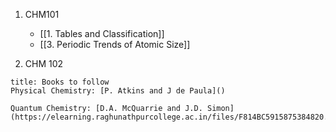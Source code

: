 1. CHM101
	- [[1. Tables and Classification]]
	- [[3. Periodic Trends of Atomic Size]]

2. CHM 102
```ad-note
title: Books to follow
Physical Chemistry: [P. Atkins and J de Paula]()

Quantum Chemistry: [D.A. McQuarrie and J.D. Simon](https://elearning.raghunathpurcollege.ac.in/files/F814BC5915875384820.pdf)

```
